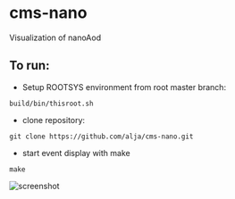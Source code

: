 # cms-nano
Visualization of nanoAod

## To run:
  * Setup ROOTSYS environment from root master branch:
  
  `build/bin/thisroot.sh`

  * clone repository:
  
  `git clone https://github.com/alja/cms-nano.git`

  * start event display with make

`make`

![screenshot](https://user-images.githubusercontent.com/2516492/78937920-cebbed80-7aa0-11ea-9ab9-7c8b5cd14957.png)
